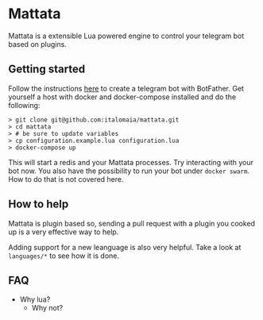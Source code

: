 # Mattata

Mattata is a extensible Lua powered engine to control your telegram bot based on plugins.

## Getting started

Follow the instructions [here](https://core.telegram.org/bots) to create a telegram bot with BotFather.
Get yourself a host with docker and docker-compose installed and do the following:

```
> git clone git@github.com:italomaia/mattata.git
> cd mattata
> # be sure to update variables
> cp configuration.example.lua configuration.lua
> docker-compose up
```

This will start a redis and your Mattata processes. Try interacting with your bot now.
You also have the possibility to run your bot under `docker swarm`. How to do that is
not covered here.

## How to help

Mattata is plugin based so, sending a pull request with a plugin you cooked up is a very
effective way to help.

Adding support for a new leanguage is also very helpful. Take a look at `languages/*` to
see how it is done.

## FAQ

* Why lua?
    - Why not?
